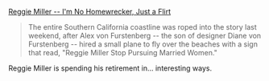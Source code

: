 [Reggie Miller -- I'm No Homewrecker, Just a Flirt](https://www.tmz.com/2009/08/11/reggie-miller-alex-von-furstenberg-ali-kay-texting-flirting-skywriting-malibu/)

> The entire Southern California coastline was roped into the story last weekend, after Alex von Furstenberg -- the son of designer Diane von Furstenberg -- hired a small plane to fly over the beaches with a sign that read, "Reggie Miller Stop Pursuing Married Women."

Reggie Miller is spending his retirement in... interesting ways.